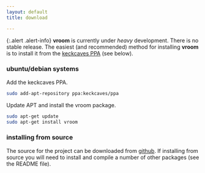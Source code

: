 ```yaml
---
layout: default
title: download

---
```


{:.alert .alert-info}
**vroom** is currently under *heavy* development. There is no stable release.
The easiest (and recommended) method for installing **vroom** is to install it
from the [keckcaves PPA](https://launchpad.net/~keckcaves/+archive/ppa) (see
below).

### ubuntu/debian systems

Add the keckcaves PPA.

~~~ bash
sudo add-apt-repository ppa:keckcaves/ppa
~~~

Update APT and install the vroom package.

~~~ bash
sudo apt-get update
sudo apt-get install vroom
~~~

### installing from source

The source for the project can be downloaded from
[github](https://github.com/jvan/vroom). If installing from source you will
need to install and compile a number of other packages (see the README file).


